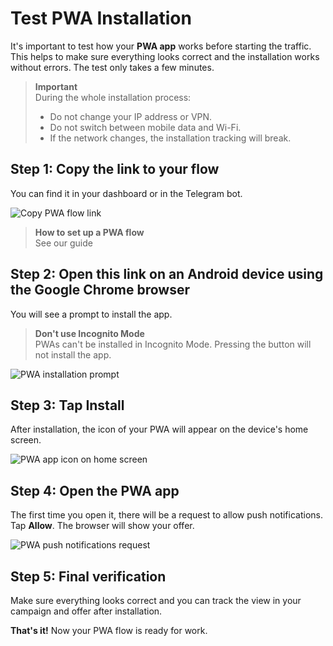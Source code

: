# Test PWA Installation

It's important to test how your **PWA app** works before starting the traffic. This helps to make sure everything looks correct and the installation works without errors. The test only takes a few minutes.

> **Important**  
> During the whole installation process:
> 
> - Do not change your IP address or VPN.
> - Do not switch between mobile data and Wi-Fi.
> - If the network changes, the installation tracking will break.

## Step 1: Copy the link to your flow

You can find it in your dashboard or in the Telegram bot.

![Copy PWA flow link](/img/5.8/image1.png)

> **How to set up a PWA flow**  
> See our guide

## Step 2: Open this link on an Android device using the Google Chrome browser

You will see a prompt to install the app.

> **Don't use Incognito Mode**  
> PWAs can't be installed in Incognito Mode. Pressing the button will not install the app.

![PWA installation prompt](/img/5.8/image2.png)

## Step 3: Tap Install

After installation, the icon of your PWA will appear on the device's home screen.

![PWA app icon on home screen](/img/5.8/image3.png)

## Step 4: Open the PWA app

The first time you open it, there will be a request to allow push notifications. Tap **Allow**. The browser will show your offer.

![PWA push notifications request](/img/5.8/image4.png)

## Step 5: Final verification

Make sure everything looks correct and you can track the view in your campaign and offer after installation.

**That's it!** Now your PWA flow is ready for work.

